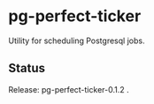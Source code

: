 pg-perfect-ticker
=================

Utility for scheduling Postgresql jobs.


Status
------

Release: pg-perfect-ticker-0.1.2 .
